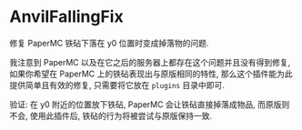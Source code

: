 # AnvilFallingFix
修复 PaperMC 铁砧下落在 y0 位置时变成掉落物的问题.

我注意到 PaperMC 以及在它之后的服务器上都存在这个问题并且没有得到修复, 如果你希望在 PaperMC 上的铁砧表现出与原版相同的特性, 那么这个插件能为此提供简单且有效的修复, 只需要将它放在 `plugins` 目录中即可.

验证: 在 y0 附近的位置放下铁砧, PaperMC 会让铁砧直接掉落成物品, 而原版则不会, 使用此插件后, 铁砧的行为将被尝试与原版保持一致.
